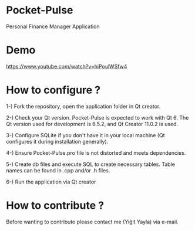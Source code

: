 # Pocket-Pulse
 Personal Finance Manager Application

 # Demo
 https://www.youtube.com/watch?v=hiPoulWSfw4
 
# How to configure ?
1-) Fork the repository, open the application folder in Qt creator.

2-) Check your Qt version. Pocket-Pulse is expected to work with Qt 6. 
    The Qt version used for development is 6.5.2, and Qt Creator 11.0.2 is used.
    
3-) Configure SQLite if you don't have it in your local machine (Qt configures it during installation generally).

4-) Ensure Pocket-Pulse.pro file is not distorted and meets dependencies.

5-) Create db files and execute SQL to create necessary tables. Table names can be found in .cpp and/or .h files.

6-) Run the application via Qt creator

# How to contribute ?

Before wanting to contribute please contact me (Yiğit Yayla) via e-mail.
